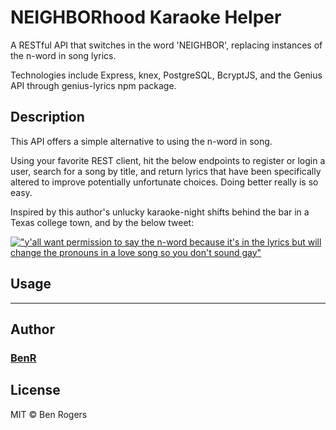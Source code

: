 # NEIGHBORhood Karaoke Helper

A RESTful API that switches in the word 'NEIGHBOR', replacing instances of the n-word in song lyrics.

Technologies include Express, knex, PostgreSQL, BcryptJS, and the Genius API through genius-lyrics npm package.

## Description

This API offers a simple alternative to using the n-word in song.

Using your favorite REST client, hit the below endpoints to register or login a user, search for a song by title, and return lyrics that have been specifically altered to improve potentially unfortunate choices. Doing better really is so easy.

Inspired by this author's unlucky karaoke-night shifts behind the bar in a Texas college town, and by the below tweet:

[!["y'all want permission to say the n-word because it's in the lyrics but will change the pronouns in a love song so you don't sound gay"
](readmeImages/kelpyTweet.png
"Razor-sharp tweet by @kelseybuckles")
](https://twitter.com/kelseybuckles/status/1191719815473483776)


## Usage

---

## Author
### [BenR](https://github.com/thisbenrogers)


## License

MIT © Ben Rogers